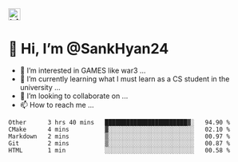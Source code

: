 ##  <img src="https://user-images.githubusercontent.com/1303154/88677602-1635ba80-d120-11ea-84d8-d263ba5fc3c0.gif" width="24px" alt="hi"> 
# 👋 Hi, I’m @SankHyan24
- 👀 I’m interested in GAMES like war3 ...
- 🌱 I’m currently learning what I must learn as a CS student in the university ...
- 💞️ I’m looking to collaborate on ...
- 📫 How to reach me ...

<!---
SankHyan24/SankHyan24 is a ✨ special ✨ repository because its `README.md` (this file) appears on your GitHub profile.
You can click the Preview link to take a look at your changes.
--->
<!--START_SECTION:waka-->
```text
Other      3 hrs 40 mins   ███████████████████████▓░   94.90 % 
CMake      4 mins          ▓░░░░░░░░░░░░░░░░░░░░░░░░   02.10 % 
Markdown   2 mins          ▒░░░░░░░░░░░░░░░░░░░░░░░░   00.97 % 
Git        2 mins          ▒░░░░░░░░░░░░░░░░░░░░░░░░   00.87 % 
HTML       1 min           ░░░░░░░░░░░░░░░░░░░░░░░░░   00.58 % 
```
<!--END_SECTION:waka-->
